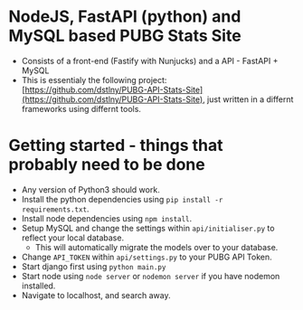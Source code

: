 # NodeJS, FastAPI (python) and MySQL based PUBG Stats Site
- Consists of a front-end (Fastify with Nunjucks) and a API - FastAPI + MySQL
- This is essentialy the following project: [https://github.com/dstlny/PUBG-API-Stats-Site](https://github.com/dstlny/PUBG-API-Stats-Site), just written in a differnt frameworks using differnt tools.

# Getting started - things that probably need to be done
- Any version of Python3 should work.
- Install the python dependencies using `pip install -r requirements.txt`.
- Install node dependencies using `npm install`.
- Setup MySQL and change the settings within `api/initialiser.py` to reflect your local database.
    - This will automatically migrate the models over to your database.
- Change `API_TOKEN` within `api/settings.py` to your PUBG API Token.
- Start django first using `python main.py`
- Start node using `node server` or `nodemon server` if you have nodemon installed.
- Navigate to localhost, and search away.